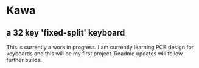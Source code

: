 # Kawa
## a 32 key 'fixed-split' keyboard
This is currently a work in progress. I am currently learning PCB design for 
keyboards and this will be my first project. 
Readme updates will follow further builds.
